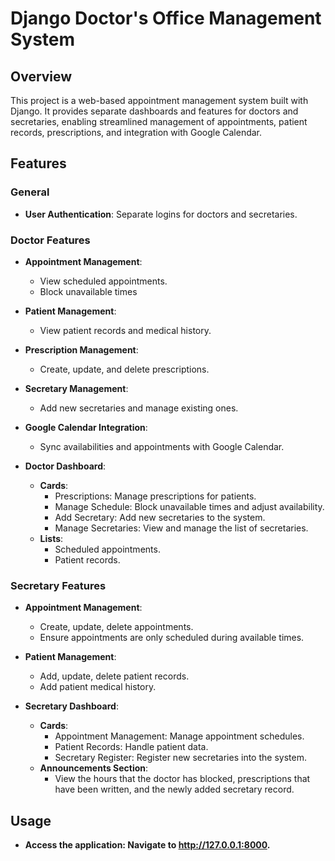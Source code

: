 # Django Doctor's Office Management System

## Overview

This project is a web-based appointment management system built with Django. It provides separate dashboards and features for doctors and secretaries, enabling streamlined management of appointments, patient records, prescriptions, and integration with Google Calendar.

## Features

### General
- **User Authentication**: Separate logins for doctors and secretaries.

### Doctor Features
- **Appointment Management**:
  - View scheduled appointments.
  - Block unavailable times 
- **Patient Management**:
  - View patient records and medical history.
- **Prescription Management**:
  - Create, update, and delete prescriptions.
- **Secretary Management**:
  - Add new secretaries and manage existing ones.
- **Google Calendar Integration**:
  - Sync availabilities and appointments with Google Calendar.
  
- **Doctor Dashboard**:
  - **Cards**:
    - Prescriptions: Manage prescriptions for patients.
    - Manage Schedule: Block unavailable times and adjust availability.
    - Add Secretary: Add new secretaries to the system.
    - Manage Secretaries: View and manage the list of secretaries.
  - **Lists**:
    - Scheduled appointments.
    - Patient records.

### Secretary Features
- **Appointment Management**:
  - Create, update, delete appointments.
  - Ensure appointments are only scheduled during available times.
- **Patient Management**:
  - Add, update, delete patient records.
  - Add patient medical history.

- **Secretary Dashboard**:
  - **Cards**:
    - Appointment Management: Manage appointment schedules.
    - Patient Records: Handle patient data.
    - Secretary Register: Register new secretaries into the system.
  - **Announcements Section**:
    - View the hours that the doctor has blocked, prescriptions that have been written, and the newly added secretary record.

## Usage
- **Access the application: Navigate to http://127.0.0.1:8000.**


